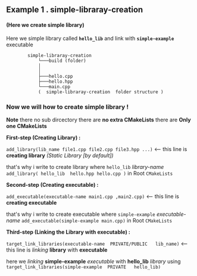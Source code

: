 
## Example 1 . simple-libraray-creation 
#### (Here we create simple library)


Here we simple library called **`hello_lib`** and link with  **`simple-example`** executable 

            simple-libraray-creation
                └───build (folder) 
                │ 
                │     
                ├───hello.cpp
                ├───hello.hpp
                └───main.cpp
                (  simple-libraray-creation  folder structure )


### Now we will how to create simple library !


**Note** there no sub dircectory there are **no extra CMakeLists** there are **Only one CMakeLists** 

**First-step (Creating Library) :**

`add_library(lib_name file1.cpp file2.cpp file3.hpp ...)` <-- this line is **creating library** *(Static Library [by default])*

that's why i write to create library where `hello_lib` *library-name* `add_library( hello_lib  hello.hpp hello.cpp )` in Root `CMakeLists` 

**Second-step (Creating executable) :**

`add_executable(executable-name main1.cpp ,main2.cpp)` <-- this line is **creating executable**   

that's why i write to create executable where `simple-example` *executable-name* `add_executable(simple-example main.cpp)` in Root `CMakeLists` 

**Third-step (Linking the Library with executable) :**

`target_link_libraries(executable-name  PRIVATE/PUBLIC   lib_name)` <-- this line is *linking* **library** with **executable**

here we *linking*  **simple-example** *executable* with **hello_lib** *library* using `target_link_libraries(simple-example  PRIVATE   hello_lib)`
